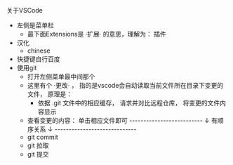 关于VSCode

-   左侧是菜单栏
    -   最下面Extensions是 ·扩展· 的意思，理解为： 插件
-   汉化
    -   chinese
-   快捷键自行百度
-   使用git
    -   打开左侧菜单最中间那个
    -   这里有个 ·更改· ， 指的是vscode会自动读取当前文件所在目录下变更的文件， 原理是：
        -   依据 .git 文件中的相应缓存， 请求并对比远程仓库， 将变更的文件内容显示     
    -   查看变更的内容： 单击相应文件即可
    -------------------------- ↓ 有顺序关系 ↓ -----------------------------
    -   git commit
    -   git 拉取
    -   git 提交